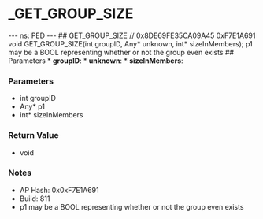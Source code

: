 # _GET_GROUP_SIZE

--- ns: PED --- ## GET_GROUP_SIZE  // 0x8DE69FE35CA09A45 0xF7E1A691 void GET_GROUP_SIZE(int groupID, Any* unknown, int* sizeInMembers);  p1 may be a BOOL representing whether or not the group even exists  ## Parameters * **groupID**: * **unknown**: * **sizeInMembers**:

### Parameters
* int groupID
* Any* p1
* int* sizeInMembers

### Return Value
* void

### Notes
* AP Hash: 0x0xF7E1A691
* Build: 811
* p1 may be a BOOL representing whether or not the group even exists

